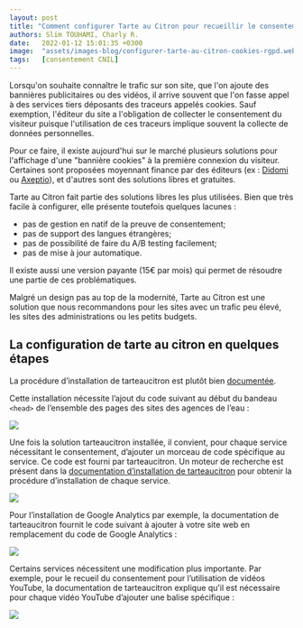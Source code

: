 ```yaml
---
layout: post
title: "Comment configurer Tarte au Citron pour recueillir le consentement ?"
authors: Slim TOUHAMI, Charly R.
date:   2022-01-12 15:01:35 +0300
image:  "assets/images-blog/configurer-tarte-au-citron-cookies-rgpd.webp"
tags:   [consentement CNIL]
---
```


Lorsqu'on souhaite connaître le trafic sur son site, que l'on ajoute des bannières publicitaires ou des vidéos, il arrive souvent que l'on fasse appel à des services tiers déposants des traceurs appelés cookies. Sauf exemption, l'éditeur du site a l'obligation de collecter le consentement du visiteur puisque l'utilisation de ces traceurs implique souvent la collecte de données personnelles.

Pour ce faire, il existe aujourd'hui sur le marché plusieurs solutions pour l'affichage d'une "bannière cookies" à la première connexion du visiteur. Certaines sont proposées moyennant finance par des éditeurs (ex : [Didomi](https://support.didomi.io/fr/analytics) ou [Axeptio](https://www.axeptio.eu/post/les-cookies-google-analytics-sont-ils-soumis-au-consentement)), et d'autres sont des solutions libres et gratuites. 

Tarte au Citron fait partie des solutions libres les plus utilisées. Bien que très facile à configurer, elle présente toutefois quelques lacunes :
- pas de gestion en natif de la preuve de consentement;
- pas de support des langues étrangères;
- pas de possibilité de faire du A/B testing facilement;
- pas de mise à jour automatique.

Il existe aussi une version payante (15€ par mois) qui permet de  résoudre une partie de ces problématiques.

Malgré un design pas au top de la modernité, Tarte au Citron est une solution que nous recommandons pour les sites avec un trafic peu élevé, les sites des administrations ou les petits budgets.

## La configuration de tarte au citron en quelques étapes

La procédure d’installation de tarteaucitron est plutôt bien [documentée](https://tarteaucitron.io/fr/install/).

Cette installation nécessite l’ajout du code suivant au début du bandeau `<head>` de l’ensemble des pages des sites des agences de l’eau :

![](https://astraporta.com/assets/images/1.PNG)

Une fois la solution tarteaucitron installée, il convient, pour chaque service nécessitant le consentement, d’ajouter un morceau de code spécifique au service. Ce code est fourni par tarteaucitron. Un moteur de recherche est présent dans la [documentation d’installation de tarteaucitron](https://tarteaucitron.io/fr/install/) pour obtenir la procédure d’installation de chaque service.

![](https://astraporta.com/assets/images/2.PNG)

Pour l’installation de Google Analytics par exemple, la documentation de tarteaucitron fournit le code suivant à ajouter à votre site web en remplacement du code de Google Analytics :

![](https://astraporta.com/assets/images/3.PNG)

Certains services nécessitent une modification plus importante. Par exemple, pour le recueil du consentement pour l’utilisation de vidéos YouTube, la documentation de tarteaucitron explique qu’il est nécessaire pour chaque vidéo YouTube d’ajouter une balise spécifique :

![](https://astraporta.com/assets/images/4.PNG)